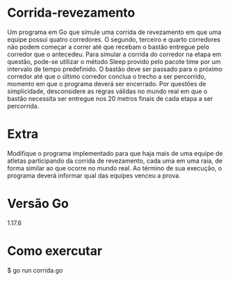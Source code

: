 # Corrida-revezamento
Um programa em Go que simule uma corrida de revezamento em que uma equipe possui
quatro corredores. O segundo, terceiro e quarto corredores não podem começar a correr até que
recebam o bastão entregue pelo corredor que o antecedeu. Para simular a corrida do corredor na
etapa em questão, pode-se utilizar o método Sleep provido pelo pacote time por um intervalo de
tempo predefinido. O bastão deve ser passado para o próximo corredor até que o último corredor
conclua o trecho a ser percorrido, momento em que o programa deverá ser encerrado. Por questões de
simplicidade, desconsidere as regras válidas no mundo real em que o bastão necessita ser entregue nos
20 metros finais de cada etapa a ser percorrida.

# Extra
Modifique o programa implementado para que haja mais de uma equipe de atletas participando
da corrida de revezamento, cada uma em uma raia, de forma similar ao que ocorre no mundo real. Ao
término de sua execução, o programa deverá informar qual das equipes venceu a prova.

# Versão Go
1.17.6

# Como exercutar
$ go run corrida.go 

